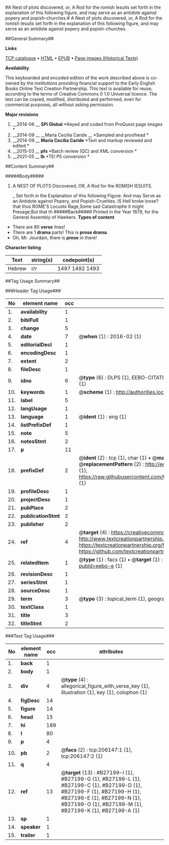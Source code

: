 #A Nest of plots discovered, or, A Rod for the romish Iesuits set forth in the explanation of this following figure, and may serve as an antidote against popery and popish-churches.#
A Nest of plots discovered, or, A Rod for the romish Iesuits set forth in the explanation of this following figure, and may serve as an antidote against popery and popish-churches.

##General Summary##

**Links**

[TCP catalogue](http://www.ota.ox.ac.uk/tcp/)  • 
[HTML](http://tei.it.ox.ac.uk/tcp/Texts-HTML/free/B27/B27199.html)  • 
[EPUB](http://tei.it.ox.ac.uk/tcp/Texts-EPUB/free/B27/B27199.epub) • 
[Page images (Historical Texts)](https://historicaltexts.jisc.ac.uk/eebo-14974944e)

**Availability**

This keyboarded and encoded edition of the work described above is co-owned by the
    institutions providing financial support to the Early English Books Online Text Creation
    Partnership. This text is available for reuse, according to the terms of  Creative Commons 0 1.0 Universal
    licence. The text can be copied, modified, distributed and performed, even for commercial
    purposes, all without asking permission.

**Major revisions**

1. __2014-06 __ __SPi Global__ *Keyed and coded from ProQuest page images *
1. __2014-09 __ __Maria Cecilia Caride __ *Sampled and proofread *
1. __2014-09 __ __Maria Cecilia Caride__ *Text and markup reviewed and edited *
1. __2015-03 __ __pfs__ *Batch review (QC) and XML conversion *
1. __2021-05 __ __lb__ *TEI P5 conversion *

##Content Summary##

#####Body#####

1. A NEST OF PLOTS Discovered; OR, A Rod for the ROMISH IESUITS.

    _ Set forth in the Explanation of this following Figure: And may Serve as an Antidote against Popery, and Popish-Cruelties.
IS Hell broke loose? that thus ROME'S Locusts Rage,Some sad Catastrophe it might Presage;But that th
#####Back#####
Printed in the Year 1679, for the General Assembly of Hawkers.
**Types of content**

  * There are 80 **verse** lines!
  * There are 1 **drama** parts! This is **prose drama**.
  * Oh, Mr. Jourdain, there is **prose** in there!

**Character listing**


|Text|string(s)|codepoint(s)|
|---|---|---|
|Hebrew|יהו|1497 1492 1493|

##Tag Usage Summary##

###Header Tag Usage###

|No|element name|occ|attributes|
|---|---|---|---|
|1.|__availability__|1||
|2.|__biblFull__|1||
|3.|__change__|5||
|4.|__date__|7| @__when__ (1) : 2016-02 (1)|
|5.|__editorialDecl__|1||
|6.|__encodingDesc__|1||
|7.|__extent__|2||
|8.|__fileDesc__|1||
|9.|__idno__|6| @__type__ (6) : DLPS (1), EEBO-CITATION (1), VID (1), EEBO-PROQUEST (1), STC (1), OCLC (1)|
|10.|__keywords__|1| @__scheme__ (1) : http://authorities.loc.gov/ (1)|
|11.|__label__|5||
|12.|__langUsage__|1||
|13.|__language__|1| @__ident__ (1) : eng (1)|
|14.|__listPrefixDef__|1||
|15.|__note__|5||
|16.|__notesStmt__|2||
|17.|__p__|11||
|18.|__prefixDef__|2| @__ident__ (2) : tcp (1), char (1)  •  @__matchPattern__ (2) : ([0-9\-]+):([0-9IVX]+) (1), (.+) (1)  •  @__replacementPattern__ (2) : http://eebo.chadwyck.com/downloadtiff?vid=$1&page=$2 (1), https://raw.githubusercontent.com/textcreationpartnership/Texts/master/tcpchars.xml#$1 (1)|
|19.|__profileDesc__|1||
|20.|__projectDesc__|1||
|21.|__pubPlace__|2||
|22.|__publicationStmt__|2||
|23.|__publisher__|2||
|24.|__ref__|4| @__target__ (4) : https://creativecommons.org/publicdomain/zero/1.0/ (1), http://www.textcreationpartnership.org/docs/. (1), https://textcreationpartnership.org/faq/#faq05 (1), https://github.com/textcreationpartnership (1)|
|25.|__relatedItem__|1| @__type__ (1) : facs (1)  •  @__target__ (1) : https://data.historicaltexts.jisc.ac.uk/view?pubId=eebo-e (1)|
|26.|__revisionDesc__|1||
|27.|__seriesStmt__|1||
|28.|__sourceDesc__|1||
|29.|__term__|3| @__type__ (3) : topical_term (1), geographic_name (2)|
|30.|__textClass__|1||
|31.|__title__|3||
|32.|__titleStmt__|2||


###Text Tag Usage###

|No|element name|occ|attributes|
|---|---|---|---|
|1.|__back__|1||
|2.|__body__|1||
|3.|__div__|4| @__type__ (4) : allegorical_figure_with_verse_key (1), illustration (1), key (1), colophon (1)|
|4.|__figDesc__|14||
|5.|__figure__|14||
|6.|__head__|15||
|7.|__hi__|189||
|8.|__l__|80||
|9.|__p__|4||
|10.|__pb__|2| @__facs__ (2) : tcp:206147:1 (1), tcp:206147:2 (1)|
|11.|__q__|4||
|12.|__ref__|13| @__target__ (13) : #B27199-I (1), #B27199-G (1), #B27199-L (1), #B27199-C (1), #B27199-D (1), #B27199-F (1), #B27199-H (1), #B27199-E (1), #B27199-N (1), #B27199-O (1), #B27199-M (1), #B27199-K (1), #B27199-A (1)|
|13.|__sp__|1||
|14.|__speaker__|1||
|15.|__trailer__|1||
